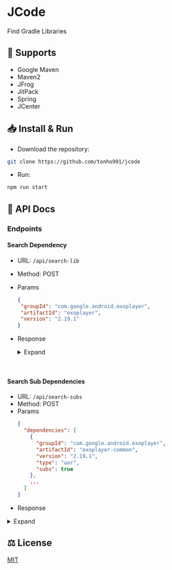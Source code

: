# JCode
Find Gradle Libraries

## 📜 Supports 
  - Google Maven
  - Maven2
  - JFrog
  - JitPack
  - Spring
  - JCenter

## 📥 Install & Run

- Download the repository:

```sh
git clone https://github.com/tonho991/jcode
```

- Run:

```sh
npm run start
```

## 📔 API Docs

### Endpoints 
  #### Search Dependency
  - URL: ```/api/search-lib```
  - Method: POST
  - Params
    ```json
    {
     "groupId": "com.google.android.exoplayer",
     "artifactId": "exoplayer",
     "version": "2.19.1"
    }
    ```
  - Response
    <details>
      <summary>Expand</summary>
      
      ```json
       {
        "status": "ok",
        "data": {
            "download": "https://dl.google.com/android/maven2/com/google/android/exoplayer/exoplayer/2.19.1/exoplayer-2.19.1.aar",
            "dependencies": [
              {
                "groupId": "com.google.android.exoplayer",
                "artifactId": "exoplayer-common",
                "version": "2.19.1",
                "type": "aar",
                "subs": true  
              },
              ...
            ]
         }
       }
      ```
    </details>
    
   <br/>
   
  #### Search Sub Dependencies
  - URL: ```/api/search-subs```
  - Method: POST
  - Params
    ```json
    {
      "dependencies": [
        {
          "groupId": "com.google.android.exoplayer",
          "artifactId": "exoplayer-common",
          "version": "2.19.1",
          "type": "aar",
          "subs": true  
        },
        ...
      ]
    }
    ```
  - Response
  <details>
     <summary>Expand</summary>
  
  ```json
  {
    "status": "ok",
    "data": {
      "subsdl": [
        "https://dl.google.com/android/maven2/com/google/android/exoplayer/exoplayer-common/2.19.1/exoplayer-common-2.19.1.aar",
        ...
      ],
      "sublibs": []
    }
  }
 ```
 </details>

 ## ⚖️ License
 [MIT](https://github.com/tonho991/jcode/tree/master?tab=MIT-1-ov-file)
